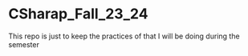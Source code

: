 # CSharap_Fall_23_24
This repo is just to keep the practices of that I will be doing during the semester
